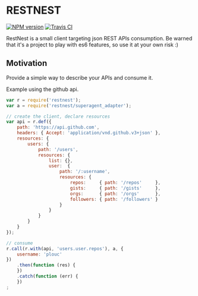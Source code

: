 # RESTNEST

[![NPM version](https://img.shields.io/npm/v/restnest.svg?style=flat-square)](https://www.npmjs.com/package/restnest)
[![Travis CI](https://img.shields.io/travis/plouc/restnest.svg?style=flat-square)](https://travis-ci.org/plouc/restnest)

RestNest is a small client targeting json REST APIs consumption.
Be warned that it's a project to play with es6 features, so use it at your own risk :)

## Motivation

Provide a simple way to describe your APIs and consume it.


Example using the github api.

```javascript
var r = require('restnest');
var a = require('restnest/superagent_adapter');

// create the client, declare resources
var api = r.def({
    path: 'https://api.github.com',
    headers: { Accept: 'application/vnd.github.v3+json' },
    resources: {
        users: {
            path: '/users',
            resources: {
                list: {},
                user:  {
                    path: '/:username',
                    resources: {
                        repos:     { path: '/repos'     },
                        gists:     { path: '/gists'     },
                        orgs:      { path: '/orgs'      },
                        followers: { path: '/followers' }
                    }
                }
            }
        }
    }
});

// consume
r.call(r.with(api, 'users.user.repos'), a, {
    username: 'plouc'
})
    .then(function (res) {
    })
    .catch(function (err) {
    })
;

```
